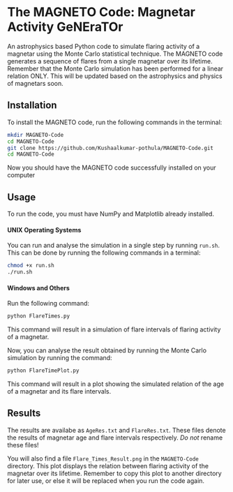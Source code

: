 # The MAGNETO Code: Magnetar Activity GeNEraTOr
An astrophysics based Python code to simulate flaring activity of a magnetar using the Monte Carlo statistical technique. 
The MAGNETO code generates a sequence of flares from a single magnetar over its lifetime. Remember that the Monte Carlo simulation has been performed for a linear relation ONLY. This will be updated based on the astrophysics and physics of magnetars soon.


## Installation

To install the MAGNETO code, run the following commands in the terminal:
```bash
mkdir MAGNETO-Code
cd MAGNETO-Code
git clone https://github.com/Kushaalkumar-pothula/MAGNETO-Code.git
cd MAGNETO-Code
```
Now you should have the MAGNETO code successfully installed on your computer

## Usage
To run the code, you must have NumPy and Matplotlib already installed.

#### UNIX Operating Systems
You can run and analyse the simulation in a single step by running ```run.sh```. This can be done by running the following commands in a terminal:
```bash
chmod +x run.sh
./run.sh
```

#### Windows and Others
Run the following command:
```bash
python FlareTimes.py
```
This command  will result in a simulation of flare intervals of flaring activity of a magnetar.

Now, you can analyse the result obtained by running the Monte Carlo simulation by running the command:
```bash
python FlareTimePlot.py
```
This command will result in a plot showing the simulated relation of the age of a magnetar and its flare intervals.

## Results
The results are availabe as ```AgeRes.txt``` and ```FlareRes.txt```. These files denote the results of magnetar age and flare intervals respectively. *Do not* rename these files!

You will also find a file ```Flare_Times_Result.png``` in the ```MAGNETO-Code``` directory. This plot displays the relation between flaring activity of the magnetar over its lifetime. Remember to copy this plot to another directory for later use, or else it will be replaced when you run the code again. 
